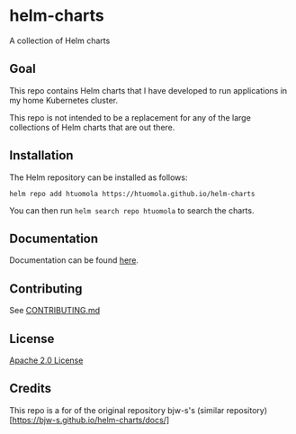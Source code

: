 # helm-charts
A collection of Helm charts

## Goal

This repo contains Helm charts that I have developed to run applications in my
home Kubernetes cluster.

This repo is not intended to be a replacement for any of the large collections
of Helm charts that are out there.

## Installation

The Helm repository can be installed as follows:

```console
helm repo add htuomola https://htuomola.github.io/helm-charts
```

You can then run `helm search repo htuomola` to search the charts.

## Documentation

Documentation can be found [here](https://htuomola.github.io/helm-charts/docs/).

## Contributing

See [CONTRIBUTING.md](./CONTRIBUTING.md)

## License

[Apache 2.0 License](./LICENSE)

## Credits

This repo is a for of the original repository bjw-s's (similar repository)[https://bjw-s.github.io/helm-charts/docs/]